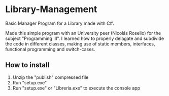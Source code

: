 # Library-Management
Basic Manager Program for a Library made with C#.

Made this simple program with an University peer (Nicolás Rosello) for the subject "Programming III". I learned how to properly delagate and subdivide the code in different classes, making use of static members, interfaces, functional programming and switch-cases.


## How to install 

1. Unzip the "publish" compressed file
2. Run "setup.exe"
3. Run "setup.exe" or "Libreria.exe" to execute the console app
